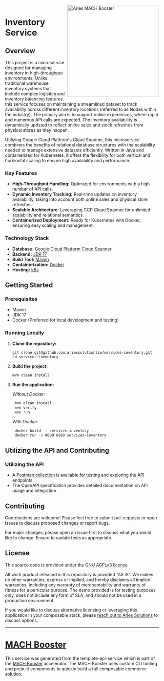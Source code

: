 <img align="right" alt="Aries MACH Booster" width="300" src="https://www.ariessolutions.io/wp-content/uploads/2024/01/aries-about-us-imagery.png">


# Inventory Service

## Overview
This project is a microservice designed for managing inventory in high-throughput environments. Unlike traditional warehouse inventory systems that include complex logistics and inventory balancing features, this service focuses on maintaining a streamlined dataset to track availability across different inventory locations (referred to as Nodes within the industry). The primary aim is to support online experiences, where rapid and numerous API calls are expected. The inventory availability is dynamically updated to reflect online sales and stock refreshes from physical stores as they happen.

Utilizing Google Cloud Platform's Cloud Spanner, this microservice combines the benefits of relational database structures with the scalability needed to manage extensive datasets efficiently. Written in Java and containerized for Kubernetes, it offers the flexibility for both vertical and horizontal scaling to ensure high availability and performance.

### Key Features
- **High-Throughput Handling:** Optimized for environments with a high number of API calls.
- **Dynamic Inventory Tracking:** Real-time updates on inventory availability, taking into account both online sales and physical store refreshes.
- **Scalable Architecture:** Leveraging GCP Cloud Spanner for unlimited scalability and relational semantics.
- **Containerized Deployment:** Ready for Kubernetes with Docker, ensuring easy scaling and management.

### Technology Stack
- **Database:** [Google Cloud Platform Cloud Spanner](https://cloud.google.com/spanner?hl=en)
- **Backend:** [JDK 17](https://openjdk.org/)
- **Build Tool:** [Maven](https://maven.apache.org/)
- **Containerization:** [Docker](https://www.docker.com/)
- **Hosting:** [k8s](https://kubernetes.io/)

## Getting Started

### Prerequisites
- Maven
- JDK 17
- Docker (Preferred for local development and testing)

### Running Locally
1. **Clone the repository:**

   ```bash
   git clone git@github.com:ariessolutionsio/services-inventory.git
   cd services-inventory
   ```

2. **Build the project:**

   ```bash
   mvn clean install
   ```

3. **Run the application:**

    *Without Docker:*

   ```bash
    mvn clean install
    mvn verify
    mvn run
   ```

    *With Docker:*

   ```bash
    docker build -t services-inventory .
    docker run -p 8080:8080 services-inventory
   ```

## Utilizing the API and Contributing

### Utilizing the API
- A [Postman collection](https://github.com/ariessolutionsio/services-inventory/blob/main/Inventory_Availability.postman_collection.json) is available for testing and exploring the API endpoints.
- The OpenAPI specification provides detailed documentation on API usage and integration.

## Contributing
Contributions are welcome! Please feel free to submit pull requests or open issues to discuss proposed changes or report bugs.

For major changes, please open an issue first to discuss what you would like to change. Ensure to update tests as appropriate.

## License

This source code is provided under the [GNU AGPLv3 license](https://www.gnu.org/licenses/agpl-3.0.en.html).

All work product released in this repository is provided ​“AS IS”. We makes no other warranties, express or implied, and hereby disclaims all implied warranties, including any warranty of merchantability and warranty of fitness for a particular purpose. The demo provided is for testing purposes only, does not include any form of SLA, and should not be used in a production environment.

If you would like to discuss alternative licensing or leveraging this application in your composable stack, please [reach out to Aries Solutions](https://www.ariessolutions.io/contact-aries/) to discuss options.


----


# [MACH Booster](https://www.ariessolutions.io/composable-commerce/mach-booster-commercetools-accelerator/)

This service was generated from the template-api-service which is part of the [MACH Booster](https://www.ariessolutions.io/composable-commerce/mach-booster-commercetools-accelerator/) accelerator. The MACH Booster uses custom CLI tooling and prebuilt components to quickly build a full composable commerce solution.
